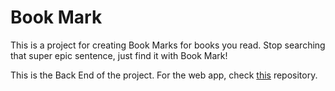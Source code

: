 # Book Mark

This is a project for creating Book Marks for books you read. Stop searching that super epic sentence, just find it with Book Mark!

This is the Back End of the project. For the web app, check [this](https://github.com/NefixEstrada/bookmark-webapp.git) repository.